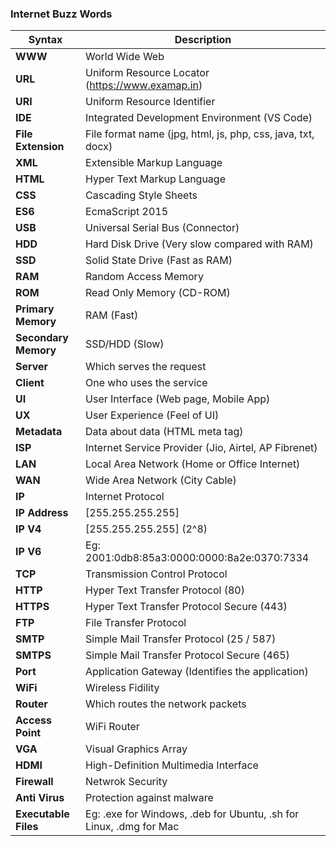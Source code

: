 ### Internet Buzz Words

| Syntax               | Description                                                        |
| -------------------- | ------------------------------------------------------------------ |
| **WWW**              | World Wide Web                                                     |
| **URL**              | Uniform Resource Locator (https://www.examap.in)                   |
| **URI**              | Uniform Resource Identifier                                        |
| **IDE**              | Integrated Development Environment (VS Code)                       |
| **File Extension**   | File format name (jpg, html, js, php, css, java, txt, docx)        |
| **XML**              | Extensible Markup Language                                         |
| **HTML**             | Hyper Text Markup Language                                         |
| **CSS**              | Cascading Style Sheets                                             |
| **ES6**              | EcmaScript 2015                                                    |
| **USB**              | Universal Serial Bus (Connector)                                   |
| **HDD**              | Hard Disk Drive (Very slow compared with RAM)                      |
| **SSD**              | Solid State Drive (Fast as RAM)                                    |
| **RAM**              | Random Access Memory                                               |
| **ROM**              | Read Only Memory (CD-ROM)                                          |
| **Primary Memory**   | RAM (Fast)                                                         |
| **Secondary Memory** | SSD/HDD (Slow)                                                     |
| **Server**           | Which serves the request                                           |
| **Client**           | One who uses the service                                           |
| **UI**               | User Interface (Web page, Mobile App)                              |
| **UX**               | User Experience (Feel of UI)                                       |
| **Metadata**         | Data about data (HTML meta tag)                                    |
| **ISP**              | Internet Service Provider (Jio, Airtel, AP Fibrenet)               |
| **LAN**              | Local Area Network (Home or Office Internet)                       |
| **WAN**              | Wide Area Network (City Cable)                                     |
| **IP**               | Internet Protocol                                                  |
| **IP Address**       | [255.255.255.255]                                                  |
| **IP V4**            | [255.255.255.255] (2^8)                                            |
| **IP V6**            | Eg: 2001:0db8:85a3:0000:0000:8a2e:0370:7334                        |
| **TCP**              | Transmission Control Protocol                                      |
| **HTTP**             | Hyper Text Transfer Protocol (80)                                  |
| **HTTPS**            | Hyper Text Transfer Protocol Secure (443)                          |
| **FTP**              | File Transfer Protocol                                             |
| **SMTP**             | Simple Mail Transfer Protocol (25 / 587)                           |
| **SMTPS**            | Simple Mail Transfer Protocol Secure (465)                         |
| **Port**             | Application Gateway (Identifies the application)                   |
| **WiFi**             | Wireless Fidility                                                  |
| **Router**           | Which routes the network packets                                   |
| **Access Point**     | WiFi Router                                                        |
| **VGA**              | Visual Graphics Array                                              |
| **HDMI**             | High-Definition Multimedia Interface                               |
| **Firewall**         | Netwrok Security                                                   |
| **Anti Virus**       | Protection against malware                                         |
| **Executable Files** | Eg: .exe for Windows, .deb for Ubuntu, .sh for Linux, .dmg for Mac |
